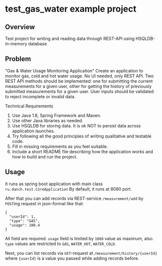 # test_gas_water example project

## Overview

Test project for writing and reading data through REST-API using HSQLDB-in-memory database

## Problem

"Gas & Water Usage Monitoring Application"
Create an application to monitor gas, cold and hot water usage. No UI needed, only REST API. Two REST API methods should be implemented: one for submitting the current measurements for a given user, other for getting the history of previously submitted measurements for a given user. User inputs should be validated to reject incomplete or invalid data.

Technical Requirements
1.	Use Java 1.8, Spring Framework and Maven.
2.	Use other Java libraries as needed.
3.	Use HSQLDB for storing data. It is ok NOT to persist data across application launches.
4.	Try following all the good principles of writing qualitative and testable code.
5.	Fill in missing requirements as you feel suitable.
6.	Include a short README file describing how the application works and how to build and run the project.

## Usage

It runs as spring boot application with main class `ru.danch.test.CoreApplication`
By default, it runs at 8080 port.

After that you can add records via REST-service `/measurement/add` by `POST`ing request in json-format like that:

```
{
  "userId": 1,
  "type": "GAS",
  "usage": 100.4
}
```

All field are required. `usage` field is limited by `1000` value as maximum, also.
`type` values are restricted to `GAS`, `WATER_HOT`, `WATER_COLD`.

Next, you can list records via `GET`-request at `/measurement/history/{userId}` where `{userId}` is a value you passed while adding records before.

